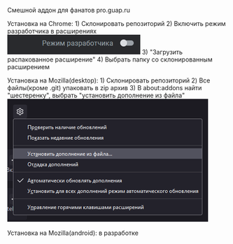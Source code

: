 Смешной аддон для фанатов pro.guap.ru

Установка на Chrome:
    1) Склонировать репозиторий
    2) Включить режим разработчика в расширениях ![Режим разработчика](README_assets/Developermode.png)
    3) "Загрузить распакованное расширение"
    4) Выбрать папку со склонированным расширением

Установка на Mozilla(desktop):
    1) Склонировать репозиторий
    2) Все файлы(кроме .git) упаковать в zip архив
    3) В about:addons найти "шестеренку", выбрать "установить дополнение из файла" ![Установка на mozilla](README_assets/mozillaInstall.png)

Установка на Mozilla(android): в разработке